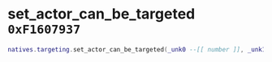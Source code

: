 # set_actor_can_be_targeted `0xF1607937`

```lua
natives.targeting.set_actor_can_be_targeted(_unk0 --[[ number ]], _unk1 --[[ number ]])
```